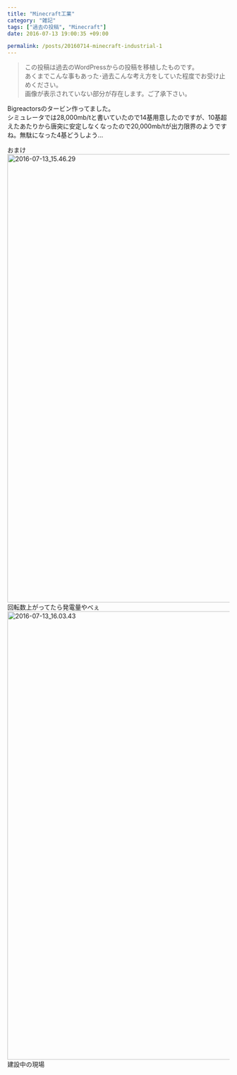 ```yaml
---
title: "Minecraft工業"
category: "雑記"
tags: ["過去の投稿", "Minecraft"]
date: 2016-07-13 19:00:35 +09:00

permalink: /posts/20160714-minecraft-industrial-1
---
```


> この投稿は過去のWordPressからの投稿を移植したものです。  
> あくまでこんな事もあった･過去こんな考え方をしていた程度でお受け止めください。  
> 画像が表示されていない部分が存在します。ご了承下さい。

Bigreactorsのタービン作ってました。  
シミュレータでは28,000mb/tと書いていたので14基用意したのですが、10基超えたあたりから唐突に安定しなくなったので20,000mb/tが出力限界のようですね。無駄になった4基どうしよう…  

おまけ  
[<img loading="lazy" class="alignnone size-full wp-image-2134" src="http://blog.ingen084.net/wp-content/uploads/2016/07/2016-07-13_15.46.29.png" alt="2016-07-13_15.46.29" width="1920" height="1017" srcset="http://localhost:8000/wp-content/uploads/2016/07/2016-07-13_15.46.29.png 1920w, http://localhost:8000/wp-content/uploads/2016/07/2016-07-13_15.46.29-300x159.png 300w, http://localhost:8000/wp-content/uploads/2016/07/2016-07-13_15.46.29-768x407.png 768w, http://localhost:8000/wp-content/uploads/2016/07/2016-07-13_15.46.29-1024x542.png 1024w" sizes="(max-width: 1920px) 100vw, 1920px" />][1]  
回転数上がってたら発電量やべぇ  
[<img loading="lazy" class="alignnone size-full wp-image-2135" src="http://blog.ingen084.net/wp-content/uploads/2016/07/2016-07-13_16.03.43.png" alt="2016-07-13_16.03.43" width="1920" height="1017" srcset="http://localhost:8000/wp-content/uploads/2016/07/2016-07-13_16.03.43.png 1920w, http://localhost:8000/wp-content/uploads/2016/07/2016-07-13_16.03.43-300x159.png 300w, http://localhost:8000/wp-content/uploads/2016/07/2016-07-13_16.03.43-768x407.png 768w, http://localhost:8000/wp-content/uploads/2016/07/2016-07-13_16.03.43-1024x542.png 1024w" sizes="(max-width: 1920px) 100vw, 1920px" />][2]  
建設中の現場

 [1]: http://blog.ingen084.net/wp-content/uploads/2016/07/2016-07-13_15.46.29.png
 [2]: http://blog.ingen084.net/wp-content/uploads/2016/07/2016-07-13_16.03.43.png

